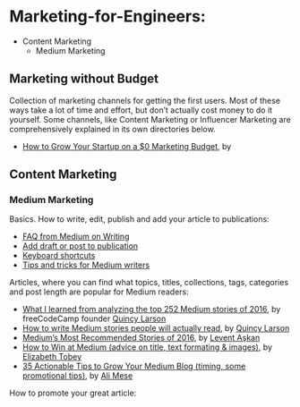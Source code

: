 # Marketing-for-Engineers:

* Content Marketing 
  * Medium Marketing

## Marketing without Budget
Collection of marketing channels for getting the first users. Most of these ways take a lot of time and effort, but don’t actually cost money to do it yourself. Some channels, like Content Marketing or Influencer Marketing are comprehensively explained in its own directories below.  
* [How to Grow Your Startup on a $0 Marketing Budget](https://producthabits.com/how-to-grow-your-startup-on-a-0-marketing-budget/), by 
  
## Content Marketing 
### Medium Marketing
Basics. How to write, edit, publish and add your article to publications:
* [FAQ from Medium on Writing](https://help.medium.com/hc/en-us/sections/115001484727-General)
* [Add draft or post to publication](https://help.medium.com/hc/en-us/articles/213904978-Add-draft-or-post-to-publication)
* [Keyboard shortcuts](https://help.medium.com/hc/en-us/articles/214672207)
* [Tips and tricks for Medium writers](https://blog.medium.com/tips-and-tricks-for-medium-writers-1d79498101c3)

Articles, where you can find what topics, titles, collections, tags, categories and post length are popular for Medium readers:
* [What I learned from analyzing the top 252 Medium stories of 2016](https://medium.freecodecamp.com/what-i-learned-from-analyzing-the-top-253-medium-stories-of-2016-9f5f1d0a2d1c), by freeCodeCamp founder [Quincy Larson](https://twitter.com/ossia)
* [How to write Medium stories people will actually read](https://medium.freecodecamp.com/how-to-write-medium-stories-people-will-actually-read-92e58a27c8d8), by [Quincy Larson](https://twitter.com/ossia)
* [Medium’s Most Recommended Stories of 2016](https://medium.com/startup-grind/mediums-most-recommended-stories-of-2016-171efdd705c5), by [Levent Aşkan](https://twitter.com/leventask)
* [How to Win at Medium (advice on title, text formating & images)](https://blog.medium.com/how-to-win-at-medium-d662e11b0373), by [Elizabeth Tobey](https://twitter.com/dahanese)
* [35 Actionable Tips to Grow Your Medium Blog (timing, some promotional tips)](https://medium.com/swlh/35-actionable-tips-to-grow-your-medium-blog-4e4017b89905), by [Ali Mese](https://twitter.com/meseali)

How to promote your great article: 

